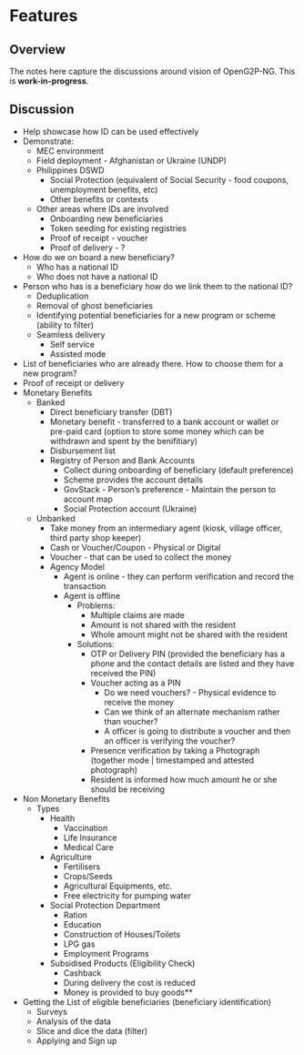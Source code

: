 # Features

## Overview 

The notes here capture the discussions around vision of OpenG2P-NG. This is **work-in-progress**. 

## Discussion

* Help showcase how ID can be used effectively
* Demonstrate: 
    * MEC environment
    * Field deployment - Afghanistan or Ukraine (UNDP)
    * Philippines DSWD
        * Social Protection (equivalent of Social Security - food coupons, unemployment benefits, etc)
        * Other benefits or contexts
    * Other areas where IDs are involved
        * Onboarding new beneficiaries
        * Token seeding for existing registries
        * Proof of receipt - voucher
        * Proof of delivery - ?
* How do we on board a new beneficiary?
    * Who has a national ID
    * Who does not have a national ID
* Person who has is a beneficiary how do we link them to the national ID?
    * Deduplication
    * Removal of ghost beneficiaries
    * Identifying potential beneficiaries for a new program or scheme (ability to filter)
    * Seamless delivery
        * Self service
        * Assisted mode
* List of beneficiaries who are already there. How to choose them for a new program?
* Proof of receipt or delivery
* Monetary Benefits
    * Banked
        * Direct beneficiary transfer (DBT)
        * Monetary benefit - transferred to a bank account or wallet or pre-paid card (option to store some money which can be withdrawn and spent by the benifitiary)
        * Disbursement list
        * Registry of Person and Bank Accounts
            * Collect during onboarding of beneficiary (default preference)
            * Scheme provides the account details
            * GovStack - Person’s preference - Maintain the person to account map
            * Social Protection account (Ukraine)
    * Unbanked
        * Take money from an intermediary agent (kiosk, village officer, third party shop keeper)
        * Cash or Voucher/Coupon - Physical or Digital
        * Voucher - that can be used to collect the money
        * Agency Model
            * Agent is online - they can perform verification and record the transaction
            * Agent is offline 
                * Problems: 
                    * Multiple claims are made
                    * Amount is not shared with the resident
                    * Whole amount might not be shared with the resident
                * Solutions:
                    * OTP or Delivery PIN (provided the beneficiary has a phone and the contact details are listed and they have received the PIN)
                    * Voucher acting as a PIN
                        * Do we need vouchers? - Physical evidence to receive the money
                        * Can we think of an alternate mechanism rather than voucher?
                        * A officer is going to distribute a voucher and then an officer is verifying the voucher? 
                    * Presence verification by taking a Photograph (together mode | timestamped and attested photograph)
                    * Resident is informed how much amount he or she should be receiving
* Non Monetary Benefits
    * Types
        * Health
            * Vaccination
            * Life Insurance
            * Medical Care
        * Agriculture
            * Fertilisers
            * Crops/Seeds
            * Agricultural Equipments, etc.
            * Free electricity for pumping water
        * Social Protection Department
            * Ration
            * Education
            * Construction of Houses/Toilets
            * LPG gas
            * Employment Programs
        * Subsidised Products (Eligibility Check)
            * Cashback
            * During delivery the cost is reduced
            * Money is provided to buy goods**  
* Getting the List of eligible beneficiaries (beneficiary identification)
    * Surveys
    * Analysis of the data
    * Slice and dice the data (filter)
    * Applying and Sign up

